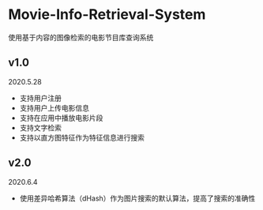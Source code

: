 # Movie-Info-Retrieval-System

使用基于内容的图像检索的电影节目库查询系统

## v1.0

2020.5.28

- 支持用户注册
- 支持用户上传电影信息
- 支持在应用中播放电影片段
- 支持文字检索
- 支持以直方图特征作为特征信息进行搜索

## v2.0

2020.6.4

- 使用差异哈希算法（dHash）作为图片搜索的默认算法，提高了搜索的准确性